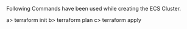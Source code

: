 Following Commands have been used while creating the ECS Cluster.

a> terraform init
b> terraform plan
c> terraform apply
